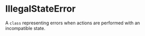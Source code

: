 # IllegalStateError

A `class` representing errors when actions are performed with an incompatible state.